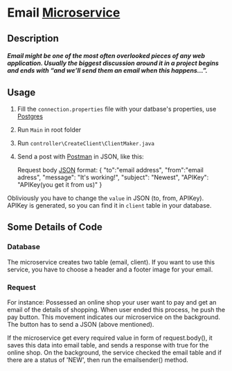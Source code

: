 # Email [Microservice](https://en.wikipedia.org/wiki/Microservices)

## Description

##### Email might be one of the most often overlooked pieces of any web application. Usually the biggest discussion around it in a project begins and ends with “and we’ll send them an email when this happens…”.

## Usage

1. Fill the `connection.properties` file with your datbase's properties, use [Postgres](https://newrelic.com/plugins/enterprisedb-corporation/30?_bt=172087290907&_bk=postgres&_bm=p&_bn=g&gclid=CjwKEAiAtefDBRDTnbDnvM735xISJABlvGOv45VXys6R0ILZv6ij2g23EZrr42cie_J4twvp0sHvohoCczLw_wcB)
2. Run `Main` in root folder
3. Run `controller\CreateClient\ClientMaker.java` 
4. Send a post with [Postman](https://chrome.google.com/webstore/detail/postman/fhbjgbiflinjbdggehcddcbncdddomop) in JSON, like this: 

    Request body [JSON](http://www.w3schools.com/js/js_json_intro.asp) format:
        {
            "to":"email address",
            "from":"email adress",
            "message": "It's working!",
            "subject": "Newest",
            "APIKey": "APIKey(you get it from us)"
        }

Obliviously you have to change the `value` in JSON (to, from, APIKey). APIKey is generated, so you can find it in `client` table in your database.


## Some Details of Code

### Database

The microservice creates two table (email, client). If you want to use this service, you have to choose a header and a footer image for your email.

### Request

For instance: 
Possessed an online shop your user want to pay and get an email of the details of shopping.
When user ended this process, he push the pay button. This movement indicates our microservice on the background. The button has to send a JSON (above mentioned). 

If the microservice get every required value in form of request.body(), it saves this data into email table, and sends a response with true for the online shop. 
On the background, the service checked the email table and if there are a status of 'NEW', then run the emailsender() method.
 



